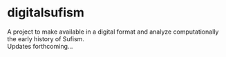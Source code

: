 # digitalsufism
A project to make available in a digital format and analyze computationally the early history of Sufism.\
Updates forthcoming...
